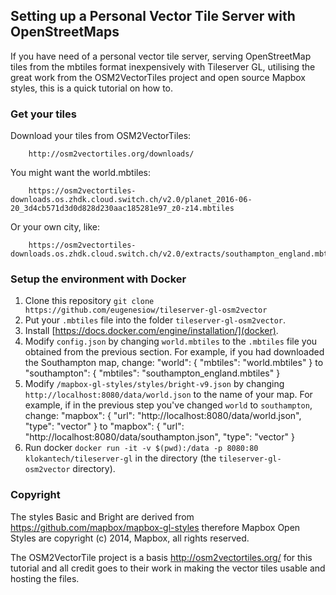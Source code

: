 ## Setting up a Personal Vector Tile Server with OpenStreetMaps

If you have need of a personal vector tile server, serving OpenStreetMap tiles from the mbtiles format inexpensively with Tileserver GL, utilising the great work from the OSM2VectorTiles project and open source Mapbox styles, this is a quick tutorial on how to.

### Get your tiles

Download your tiles from OSM2VectorTiles:

        http://osm2vectortiles.org/downloads/

You might want the world.mbtiles:

        https://osm2vectortiles-downloads.os.zhdk.cloud.switch.ch/v2.0/planet_2016-06-20_3d4cb571d3d0d828d230aac185281e97_z0-z14.mbtiles

Or your own city, like:

        https://osm2vectortiles-downloads.os.zhdk.cloud.switch.ch/v2.0/extracts/southampton_england.mbtiles

### Setup the environment with Docker

1. Clone this repository `git clone https://github.com/eugenesiow/tileserver-gl-osm2vector`
2. Put your `.mbtiles` file into the folder `tileserver-gl-osm2vector`.
3. Install [https://docs.docker.com/engine/installation/](docker).
4. Modify `config.json` by changing `world.mbtiles` to the `.mbtiles` file you obtained from the previous section. For example, if you had downloaded the Southampton map, change:
        "world": {
            "mbtiles": "world.mbtiles"
        }
to
        "southampton": {
            "mbtiles": "southampton_england.mbtiles"
        }
5. Modify `/mapbox-gl-styles/styles/bright-v9.json` by changing `http://localhost:8080/data/world.json` to the name of your map. For example, if in the previous step you've changed `world` to `southampton`, change:
        "mapbox": {
            "url": "http://localhost:8080/data/world.json",
            "type": "vector"
        }
to
        "mapbox": {
            "url": "http://localhost:8080/data/southampton.json",
            "type": "vector"
        }
6. Run docker `docker run -it -v $(pwd):/data -p 8080:80 klokantech/tileserver-gl` in the directory (the `tileserver-gl-osm2vector` directory).

### Copyright

The styles Basic and Bright are derived from https://github.com/mapbox/mapbox-gl-styles therefore Mapbox Open Styles are copyright (c) 2014, Mapbox, all rights reserved.

The OSM2VectorTile project is a basis http://osm2vectortiles.org/ for this tutorial and all credit goes to their work in making the vector tiles usable and hosting the files.
